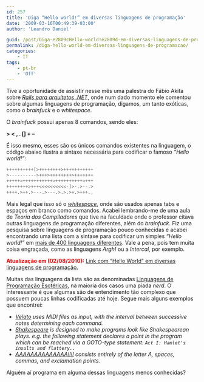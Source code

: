 ```yaml
---
id: 257
title: 'Diga “Hello world!” em diversas linguagens de programação'
date: '2009-03-16T00:49:39-03:00'
author: 'Leandro Daniel'

guid: /post/Diga-e2809cHello-world!e2809d-em-diversas-linguagens-de-programacao.aspx
permalink: /diga-hello-world-em-diversas-linguagens-de-programacao/
categories:
    - IT
tags:
    - pt-br
    - 'Off'
---
```


Tive a oportunidade de assistir nesse mês uma palestra do Fábio Akita sobre *[Rails para arquitetos .NET](/sexto-encontro-do-grupo-net-architects/)*, onde num dado momento ele comentou sobre algumas linguagens de programação, digamos, um tanto exóticas, como o *brainfuck* e o *whitespace*.

O *brainfuck* possui apenas 8 comandos, sendo eles:

**&gt; &lt; , . \[\] + –**

É isso mesmo, esses são os únicos comandos existentes na linguagem, o código abaixo ilustra a sintaxe necessária para codificar o famoso *“Hello world!”*:

```csharp
++++++++++[>++++++++>+++++++++++
>---------->+++>++++++++>+++++++
+++++>+++++++++++>++++++++++>+++
++++++++>+++<<<<<<<<<<-]>-.>--.>
++++.>++.>---.>---.>.>.>+.>+++.,
```

Mais legal que isso só o *[whitespace](http://en.wikipedia.org/wiki/Whitespace_(programming_language))*, onde são usados apenas tabs e espaços em branco como comandos. Acabei lembrando-me de uma aula de *Teoria dos Compiladores* que tive na faculdade onde o professor citava outras linguagens de programação diferentes, além do *brainfuck*. Fiz uma pesquisa sobre linguagens de programação pouco conhecidas e acabei encontrando uma lista com a sintaxe para codificar um simples *“Hello world!”* em [mais de 400 linguagens diferentes](http://roesler-ac.de/wolfram/hello.htm). Vale a pena, pois tem muita coisa engraçada, como as linguagens *Argh!* ou a *Intercal*, por exemplo.

<font color="#ff0000">**Atualização em (02/08/2010):**</font> [Link com “Hello World” em diversas linguagens de programação.](http://en.wikibooks.org/wiki/Transwiki:List_of_hello_world_programs)

Muitas das linguagens da lista são as denominadas [Linguagens de Programação Esotéricas](http://pt.wikipedia.org/wiki/Linguagem_de_programa%C3%A7%C3%A3o_esot%C3%A9rica), na maioria dos casos uma piada *nerd*. O interessante é que algumas são de entendimento tão complexo que possuem poucas linhas codificadas até hoje. Segue mais alguns exemplos que encontrei:

- *[Velato](http://en.wikipedia.org/w/index.php?title=Velato&action=edit&redlink=1) uses MIDI files as input, with the interval between successive notes determining each command.*
- *[Shakespeare](http://en.wikipedia.org/wiki/Shakespeare_(programming_language)) is designed to make programs look like Shakespearean plays. e.g. the following statement declares a point in the program which can be reached via a GOTO-type statement: `Act I: Hamlet's insults and flattery..`*
- *[AAAAAAAAAAAAAA!!!!](http://en.wikipedia.org/w/index.php?title=AAAAAAAAAAAAAA!!!!&action=edit&redlink=1) consists entirely of the letter A, spaces, commas, and exclamation points.*

Alguém aí programa em alguma dessas linguagens menos conhecidas?
